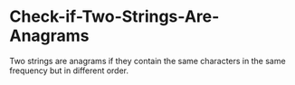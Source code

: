 # Check-if-Two-Strings-Are-Anagrams
Two strings are anagrams if they contain the same characters in the same frequency but in different order.
